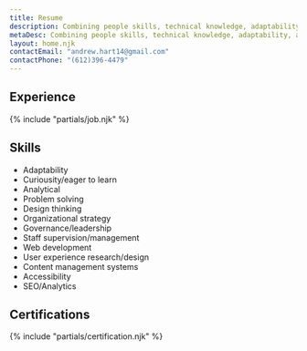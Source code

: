 ```yaml
---
title: Resume
description: Combining people skills, technical knowledge, adaptability, and a mission-driven attitude to find fair, successful solutions to challenges for government, non-profit, and advocacy-based organizations.
metaDesc: Combining people skills, technical knowledge, adaptability, and a mission-driven attitude to find fair, successful solutions to challenges for government, non-profit, and advocacy-based organizations.
layout: home.njk
contactEmail: "andrew.hart14@gmail.com"
contactPhone: "(612)396-4479"
---
```

<div class="content">
<div class="content-measure">
<div class="content-indent">
<h2 class="page-heading">Experience</h2>
{% include "partials/job.njk" %}
</div>
</div>
</div>
<div class="content">
<div class="content-measure">
<div class="content-indent">
<h2 class="page-heading">Skills</h2>
<ul class="list-compact">
<li>Adaptability</li>
<li>Curiousity/eager to learn</li>
<li>Analytical</li>
<li>Problem solving</li>
<li>Design thinking</li>
<li>Organizational strategy</li>
<li>Governance/leadership</li>
<li>Staff supervision/management</li>
<li>Web development</li>
<li>User experience research/design</li>
<li>Content management systems</li>
<li>Accessibility</li>
<li>SEO/Analytics</li>
</ul>
</div>
</div>
</div>
<div class="content">
<div class="content-measure">
<div class="content-indent">
<h2 class="page-heading">Certifications</h2>
{% include "partials/certification.njk" %}
</div>
</div>
</div>